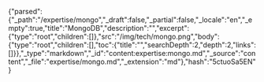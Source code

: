 {"parsed":{"_path":"/expertise/mongo","_draft":false,"_partial":false,"_locale":"en","_empty":true,"title":"MongoDB","description":"","excerpt":{"type":"root","children":[]},"src":"/img/tech/mongo.png","body":{"type":"root","children":[],"toc":{"title":"","searchDepth":2,"depth":2,"links":[]}},"_type":"markdown","_id":"content:expertise:mongo.md","_source":"content","_file":"expertise/mongo.md","_extension":"md"},"hash":"5ctuoSa5EN"}